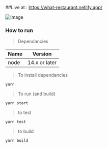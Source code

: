 ##Live at : https://what-restaurant.netlify.app/

![image](https://user-images.githubusercontent.com/43543371/148265134-f9ebb7c7-6a88-4e0d-92a7-c52012b3f6bf.png)


### How to run

> Dependancies

| Name | Version       |
| ---- | ------------- |
| node | 14.x or later |

> To install dependancies

    yarn

> To run (and build)

    yarn start

> to test

    yarn test

> to build

    yarn build
